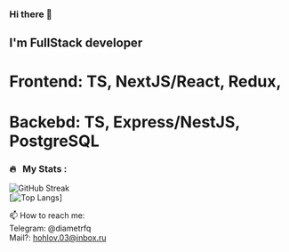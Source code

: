 ### Hi there 👋
## I'm FullStack developer
# Frontend: TS, NextJS/React, Redux, 
# Backebd: TS, Express/NestJS, PostgreSQL
<!--
Here are some ideas to get you started:

- 🔭 I’m currently working on ...
- 🌱 I’m currently learning ...
- 👯 I’m looking to collaborate on ...
- 🤔 I’m looking for help with ...
- 💬 Ask me about ...
- 📫 How to reach me: ...
- 😄 Pronouns: ...
- ⚡ Fun fact: ...
-->

### 🔥 &nbsp; My Stats :
![GitHub Streak](https://streak-stats.demolab.com?user=DiametrFQ&theme=github-dark-blue&border_radius=6&card_width=300&type=png)<br>
[![Top Langs](https://github-readme-stats.vercel.app/api/top-langs/?username=DiametrFQ\&layout=donut-vertical)]

📫 How to reach me:<br>
Telegram: @diametrfq<br>
Mail?: hohlov.03@inbox.ru
